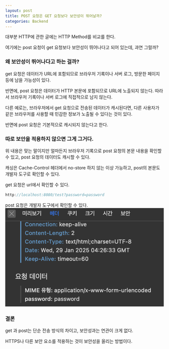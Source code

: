 ```yaml
---
layout: post
title: POST 요청은 GET 요청보다 보안성이 뛰어날까?
categories: Backend
---
```


대부분 HTTP에 관한 글에는 HTTP Method를 비교를 한다. 

여기에는 post 요청이 get 요청보다 보안성이 뛰어나다고 되어 있는데, 과연 그럴까?

### 왜 보안성이 뛰어나다고 하는 걸까?

get 요청은 데이터가 URL에 포함되므로 브라우저 기록이나 서버 로그, 방문한 페이지 등에 남을 가능성이 있다. 

반면에, post 요청은 데이터가 HTTP 본문에 포함되므로 URL에 노출되지 않는다. 따라서 브라우저 기록이나 서버 로그에 직접적으로 남지 않는다. 

다른 예로는, 브라우저에서 get 요청으로 전송된 데이터가 캐시된다면, 다른 사용자가 같은 브라우저를 사용할 때 민감한 정보가 노출될 수 있다는 것이 있다. 

반면에 post 요청은 기본적으로 캐시되지 않는다고 한다. 

### 따로 보안을 적용하지 않으면 그게 그거다.

위 내용은 맞는 말이지만 얼마든지 브라우저 기록으로 post 요청의 본문 내용을 확인할 수 있고, post 요청의 데이터도 캐시할 수 있다.

캐싱은 Cache-Control 헤더에서 no-store 하지 않는 이상 가능하고, post의 본문도 개발자 도구로 확인할 수 있다.

get 요청은 url에서 확인할 수 있다. 

```java
http://localhost:8080/test?password=password
```

post 요청은 개발자 도구에서 확인할 수 있다. 
![image.png](public/img/250203/1.png)

### 결론

get 과 post는 단순 전송 방식의 차이고, 보안성과는 연관이 크게 없다. 

HTTPS나 다른 보안 요소를 적용하는 것이 보안성을 올리는 방법이다.

